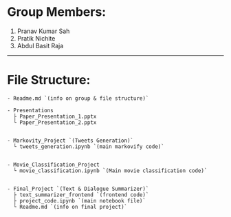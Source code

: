 # Group Members:
1. Pranav Kumar Sah
2. Pratik Nichite
3. Abdul Basit Raja

---
# File Structure:
```
- Readme.md `(info on group & file structure)`

- Presentations
  ├ Paper_Presentation_1.pptx
  └ Paper_Presentation_2.pptx


- Markovity_Project `(Tweets Generation)`
  └ tweets_generation.ipynb `(main markovify code)`


- Movie_Classification_Project
  └ movie_classification.ipynb `(Main movie classification code)`


- Final_Project `(Text & Dialogue Summarizer)`
  ├ text_summarizer_frontend `(frontend code)`
  ├ project_code.ipynb `(main notebook file)`
  └ Readme.md `(info on final project)`

```